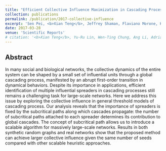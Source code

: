```yaml
---
title: "Efficient Collective Influence Maximization in Cascading Processes with First-Order Transitions"
collection: publications
permalink: /publication/2017-collective-influence
excerpt: 'Sen Pei, <b>Xian Teng</b>, Jeffrey Shaman, Flaviano Morone, Hernán A. Makse (2017). &quot;Efficient Collective Influence Maximization in Cascading Processes with First-Order Transitions.&quot; <i>Sci Rep 7</i>. 45240 (2017). ([link](https://doi.org/10.1038/srep45240), [pdf](/files/pdf/research/2017-collective-influence.pdf), [github](https://github.com/xit22penny/CITM))'
date: 2017-03-28
venue: 'Scientific Reports'
# citation: '<b>Xian Teng</b>, Yu-Ru Lin, Wen-Ting Chung, Ang Li, Adriana Kovashka (2022). &quot;Characterizing User Susceptibility to COVID-19 Misinformation on Twitter.&quot; <i>ICWSM 2022</i>.'
---
```




## Abstract
In many social and biological networks, the collective dynamics of the entire system can be shaped by a small set of influential units through a global cascading process, manifested by an abrupt first-order transition in dynamical behaviors. Despite its importance in applications, efficient identification of multiple influential spreaders in cascading processes still remains a challenging task for large-scale networks. Here we address this issue by exploring the collective influence in general threshold models of cascading process. Our analysis reveals that the importance of spreaders is fixed by the subcritical paths along which cascades propagate: the number of subcritical paths attached to each spreader determines its contribution to global cascades. The concept of subcritical path allows us to introduce a scalable algorithm for massively large-scale networks. Results in both synthetic random graphs and real networks show that the proposed method can achieve larger collective influence given the same number of seeds compared with other scalable heuristic approaches.
